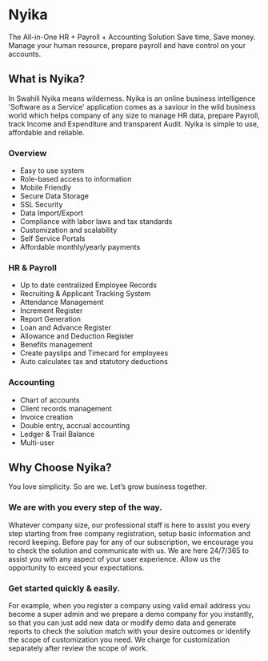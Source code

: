 # Nyika
The All-in-One HR + Payroll + Accounting Solution
Save time, Save money. Manage your human resource, prepare payroll and have control on your accounts.

## What is Nyika?
In Swahili Nyika means wilderness. Nyika is an online business intelligence 'Software as a Service' application comes as a saviour in the wild business world which helps company of any size to manage HR data, prepare Payroll, track Income and Expenditure and transparent Audit. Nyika is simple to use, affordable and reliable. 

### Overview
* Easy to use system
* Role-based access to information
* Mobile Friendly
* Secure Data Storage
* SSL Security
* Data Import/Export
* Compliance with labor laws and tax standards
* Customization and scalability
* Self Service Portals
* Affordable monthly/yearly payments

### HR & Payroll
* Up to date centralized Employee Records
* Recruiting & Applicant Tracking System
* Attendance Management
* Increment Register
* Report Generation
* Loan and Advance Register
* Allowance and Deduction Register
* Benefits management
* Create payslips and Timecard for employees
* Auto calculates tax and statutory deductions

### Accounting
* Chart of accounts
* Client records management
* Invoice creation
* Double entry, accrual accounting
* Ledger & Trail Balance
* Multi-user

## Why Choose Nyika?
You love simplicity. So are we. Let’s grow business together.

### We are with you every step of the way.
Whatever company size, our professional staff is here to assist you every step starting from free company registration, setup basic information and record keeping. Before pay for any of our subscription, we encourage you to check the solution and communicate with us. We are here 24/7/365 to assist you with any aspect of your user experience. Allow us the opportunity to exceed your expectations. 

### Get started quickly & easily.
For example, when you register a company using valid email address you become a super admin and we prepare a demo company for you instantly, so that you can just add new data or modify demo data and generate reports to check the solution match with your desire outcomes or identify the scope of customization you need. We charge for customization separately after review the scope of work. 


